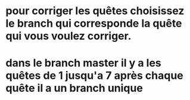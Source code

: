 # pour corriger les quêtes choisissez le branch qui corresponde la quête qui vous voulez corriger.
# dans le branch master il y a les quêtes de 1 jusqu'a 7 après chaque quête il a un branch unique